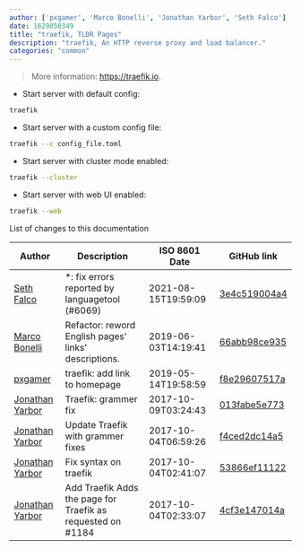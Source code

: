 ```yaml
---
author: ['pxgamer', 'Marco Bonelli', 'Jonathan Yarbor', 'Seth Falco']
date: 1629050349
title: "traefik, TLDR Pages"
description: "traefik, An HTTP reverse proxy and load balancer."
categories: "common"
---
```

> More information: <https://traefik.io>.

- Start server with default config:

```bash
traefik
```

- Start server with a custom config file:

```bash
traefik --c config_file.toml
```

- Start server with cluster mode enabled:

```bash
traefik --cluster
```

- Start server with web UI enabled:

```bash
traefik --web
```
List of changes to this documentation


Author | Description | ISO 8601 Date | GitHub link
------|-----|-----|-----
[Seth Falco](mailto:seth@falco.fun) | *: fix errors reported by languagetool (#6069) | 2021-08-15T19:59:09 | [3e4c519004a4](https://github.com/tldr-pages/tldr/commit/3e4c519004a471c861cdc609fd7239ee3355671c)
[Marco Bonelli](mailto:marco@mebeim.net) | Refactor: reword English pages' links' descriptions. | 2019-06-03T14:19:41 | [66abb98ce935](https://github.com/tldr-pages/tldr/commit/66abb98ce935c0f4516bf30c4d6da72180d5a3ab)
[pxgamer](mailto:owzie123@gmail.com) | traefik: add link to homepage | 2019-05-14T19:58:59 | [f8e29607517a](https://github.com/tldr-pages/tldr/commit/f8e29607517acfe05a19560059a693686e3ebb50)
[Jonathan Yarbor](mailto:jon@blazedd.com) | Traefik: grammer fix | 2017-10-09T03:24:43 | [013fabe5e773](https://github.com/tldr-pages/tldr/commit/013fabe5e77324ffe9b9219907746f35b4c9bf45)
[Jonathan Yarbor](mailto:jon@blazedd.com) | Update Traefik with grammer fixes | 2017-10-04T06:59:26 | [f4ced2dc14a5](https://github.com/tldr-pages/tldr/commit/f4ced2dc14a5e9ece3247a6e6b3d36cef91472c5)
[Jonathan Yarbor](mailto:jon@nodecraft.com) | Fix syntax on traefik | 2017-10-04T02:41:07 | [53866ef11122](https://github.com/tldr-pages/tldr/commit/53866ef111222869557f19e8876cd3966ea18aab)
[Jonathan Yarbor](mailto:jon@nodecraft.com) | Add Traefik Adds the page for Traefik as requested on #1184 | 2017-10-04T02:33:07 | [4cf3e147014a](https://github.com/tldr-pages/tldr/commit/4cf3e147014a63f09f24865ea0b9f3ff4dcba1a8)

